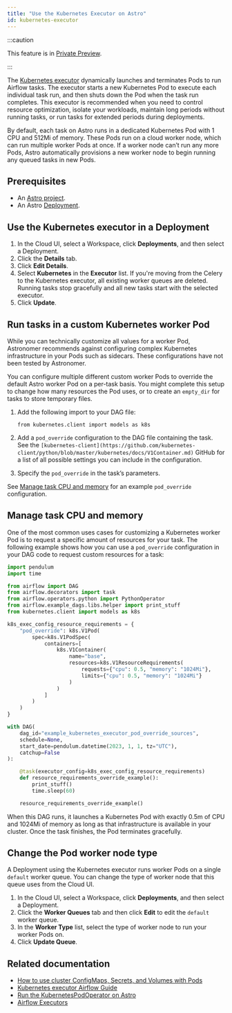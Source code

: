 ```yaml
---
title: "Use the Kubernetes Executor on Astro"
id: kubernetes-executor
---
```


:::caution

This feature is in [Private Preview](https://docs.astronomer.io/astro/feature-previews).

:::

The [Kubernetes executor](https://airflow.apache.org/docs/apache-airflow/stable/core-concepts/executor/kubernetes.html) dynamically launches and terminates Pods to run Airflow tasks. The executor starts a new Kubernetes Pod to execute each individual task run, and then shuts down the Pod when the task run completes. This executor is recommended when you need to control resource optimization, isolate your workloads, maintain long periods without running tasks, or run tasks for extended periods during deployments.

By default, each task on Astro runs in a dedicated Kubernetes Pod with 1 CPU and 512Mi of memory. These Pods run on a cloud worker node, which can run multiple worker Pods at once. If a worker node can’t run any more Pods, Astro automatically provisions a new worker node to begin running any queued tasks in new Pods.

## Prerequisites

- An [Astro project](create-project.md).
- An Astro [Deployment](create-deployment.md).

## Use the Kubernetes executor in a Deployment

1. In the Cloud UI, select a Workspace, click **Deployments**, and then select a Deployment.
2. Click the **Details** tab.
3. Click **Edit Details**.
4. Select **Kubernetes** in the **Executor** list. If you're moving from the Celery to the Kubernetes executor, all existing worker queues are deleted. Running tasks stop gracefully and all new tasks start with the selected executor.
5. Click **Update**.

## Run tasks in a custom Kubernetes worker Pod

While you can technically customize all values for a worker Pod, Astronomer recommends against configuring complex Kubernetes infrastructure in your Pods such as sidecars. These configurations have not been tested by Astronomer.

You can configure multiple different custom worker Pods to override the default Astro worker Pod on a per-task basis. You might complete this setup to change how many resources the Pod uses, or to create an `empty_dir` for tasks to store temporary files.

1. Add the following import to your DAG file:
    
    ```
    from kubernetes.client import models as k8s
    ```
    
2. Add a `pod_override` configuration to the DAG file containing the task. See the `[kubernetes-client](https://github.com/kubernetes-client/python/blob/master/kubernetes/docs/V1Container.md)` GitHub for a list of all possible settings you can include in the configuration.
3. Specify the `pod_override` in the task’s parameters.

See [Manage task CPU and memory](about:blank#manage-task-cpu-and-memory) for an example `pod_override` configuration.

## Manage task CPU and memory

One of the most common uses cases for customizing a Kubernetes worker Pod is to request a specific amount of resources for your task. The following example shows how you can use a `pod_override` configuration in your DAG code to request custom resources for a task:

```python
import pendulum
import time

from airflow import DAG
from airflow.decorators import task
from airflow.operators.python import PythonOperator
from airflow.example_dags.libs.helper import print_stuff
from kubernetes.client import models as k8s

k8s_exec_config_resource_requirements = {
    "pod_override": k8s.V1Pod(
        spec=k8s.V1PodSpec(
            containers=[
                k8s.V1Container(
                    name="base",
                    resources=k8s.V1ResourceRequirements(
                        requests={"cpu": 0.5, "memory": "1024Mi"},
                        limits={"cpu": 0.5, "memory": "1024Mi"}
                    )
                )
            ]
        )
    )
}

with DAG(
    dag_id="example_kubernetes_executor_pod_override_sources",
    schedule=None,
    start_date=pendulum.datetime(2023, 1, 1, tz="UTC"),
    catchup=False
):

    @task(executor_config=k8s_exec_config_resource_requirements)
    def resource_requirements_override_example():
        print_stuff()
        time.sleep(60)

    resource_requirements_override_example()
```

When this DAG runs, it launches a Kubernetes Pod with exactly 0.5m of CPU and 1024Mi of memory as long as that infrastructure is available in your cluster. Once the task finishes, the Pod terminates gracefully.

## Change the Pod worker node type

A Deployment using the Kubernetes executor runs worker Pods on a single `default` worker queue. You can change the type of worker node that this queue uses from the Cloud UI.

1. In the Cloud UI, select a Workspace, click **Deployments**, and then select a Deployment.
2. Click the **Worker Queues** tab and then click **Edit** to edit the `default` worker queue.
3. In the **Worker Type** list, select the type of worker node to run your worker Pods on.
4. Click **Update Queue**.

## Related documentation

- [How to use cluster ConfigMaps, Secrets, and Volumes with Pods](https://airflow.apache.org/docs/apache-airflow-providers-cncf-kubernetes/stable/operators.html#how-to-use-cluster-configmaps-secrets-and-volumes-with-pod)
- [Kubernetes executor Airflow Guide](https://airflow.apache.org/docs/apache-airflow/2.1.2/executor/kubernetes.html)
- [Run the KubernetesPodOperator on Astro](kubernetespodoperator.md)
- [Airflow Executors](https://docs.astronomer.io/learn/airflow-executors-explained)